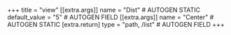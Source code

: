 +++
title = "view"
[[extra.args]]
name = "Dist" # AUTOGEN STATIC
default_value = "5" # AUTOGEN FIELD
[[extra.args]]
name = "Center" # AUTOGEN STATIC
[extra.return]
type = "path, /list" # AUTOGEN FIELD
+++
